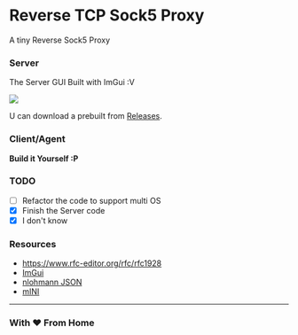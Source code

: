 # Reverse TCP Sock5 Proxy

A tiny Reverse Sock5 Proxy 


### Server

The Server GUI Built with ImGui :V

<img src="https://i.imgur.com/VMs92ep.png">

U can download a prebuilt from [Releases](https://github.com/Coldzer0/ReverseSock5Proxy/releases).
<br>

### Client/Agent

<b>Build it Yourself :P</b>

### TODO
- [ ] Refactor the code to support multi OS
- [X] Finish the Server code
- [X] I don't know

### Resources

- https://www.rfc-editor.org/rfc/rfc1928
- [ImGui](https://github.com/ocornut/imgui)
- [nlohmann JSON](https://github.com/nlohmann/json)
- [mINI](https://github.com/pulzed/mINI)

<hr>

### With ❤️ From Home
